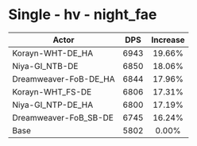 # Single - hv - night_fae
| Actor | DPS | Increase |
|---|:---:|:---:|
|Korayn-WHT-DE_HA|6943|19.66%|
|Niya-GI_NTB-DE|6850|18.06%|
|Dreamweaver-FoB-DE_HA|6844|17.96%|
|Korayn-WHT_FS-DE|6806|17.31%|
|Niya-GI_NTP-DE_HA|6800|17.19%|
|Dreamweaver-FoB_SB-DE|6745|16.24%|
|Base|5802|0.00%|

